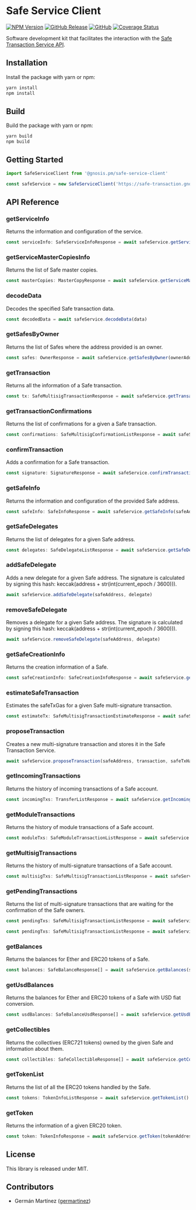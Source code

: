 # Safe Service Client

[![NPM Version](https://badge.fury.io/js/%40gnosis.pm%2Fsafe-service-client.svg)](https://badge.fury.io/js/%40gnosis.pm%2Fsafe-service-client)
[![GitHub Release](https://img.shields.io/github/release/gnosis/safe-service-client.svg?style=flat)](https://github.com/gnosis/safe-service-client/releases)
[![GitHub](https://img.shields.io/github/license/gnosis/safe-core-sdk)](https://github.com/gnosis/safe-core-sdk/blob/main/LICENSE.md)
[![Coverage Status](https://coveralls.io/repos/github/gnosis/safe-core-sdk/badge.svg?branch=main)](https://coveralls.io/github/gnosis/safe-core-sdk?branch=main)

Software development kit that facilitates the interaction with the [Safe Transaction Service API](https://github.com/gnosis/safe-transaction-service).

## Installation

Install the package with yarn or npm:

```bash
yarn install
npm install
```

## Build

Build the package with yarn or npm:

```bash
yarn build
npm build
```

## Getting Started

```js
import SafeServiceClient from '@gnosis.pm/safe-service-client'

const safeService = new SafeServiceClient('https://safe-transaction.gnosis.io')
```

## API Reference

### getServiceInfo

Returns the information and configuration of the service.

```js
const serviceInfo: SafeServiceInfoResponse = await safeService.getServiceInfo()
```

### getServiceMasterCopiesInfo

Returns the list of Safe master copies.

```js
const masterCopies: MasterCopyResponse = await safeService.getServiceMasterCopiesInfo()
```

### decodeData

Decodes the specified Safe transaction data.

```js
const decodedData = await safeService.decodeData(data)
```

### getSafesByOwner

Returns the list of Safes where the address provided is an owner.

```js
const safes: OwnerResponse = await safeService.getSafesByOwner(ownerAddress)
```

### getTransaction

Returns all the information of a Safe transaction.

```js
const tx: SafeMultisigTransactionResponse = await safeService.getTransaction(safeTxHash)
```

### getTransactionConfirmations

Returns the list of confirmations for a given a Safe transaction.

```js
const confirmations: SafeMultisigConfirmationListResponse = await safeService.getTransactionConfirmations(safeTxHash)
```

### confirmTransaction

Adds a confirmation for a Safe transaction.

```js
const signature: SignatureResponse = await safeService.confirmTransaction(safeTxHash, signature)
```

### getSafeInfo

Returns the information and configuration of the provided Safe address.

```js
const safeInfo: SafeInfoResponse = await safeService.getSafeInfo(safeAddress)
```

### getSafeDelegates

Returns the list of delegates for a given Safe address.

```js
const delegates: SafeDelegateListResponse = await safeService.getSafeDelegates(safeAddress)
```

### addSafeDelegate

Adds a new delegate for a given Safe address. The signature is calculated by signing this hash: keccak(address + str(int(current_epoch / 3600))).

```js
await safeService.addSafeDelegate(safeAddress, delegate)
```

### removeSafeDelegate

Removes a delegate for a given Safe address. The signature is calculated by signing this hash: keccak(address + str(int(current_epoch / 3600))).

```js
await safeService.removeSafeDelegate(safeAddress, delegate)
```

### getSafeCreationInfo

Returns the creation information of a Safe.

```js
const safeCreationInfo: SafeCreationInfoResponse = await safeService.getSafeCreationInfo(safeAddress)
```

### estimateSafeTransaction

Estimates the safeTxGas for a given Safe multi-signature transaction.

```js
const estimateTx: SafeMultisigTransactionEstimateResponse = await safeService.estimateSafeTransaction(safeAddress, safeTransaction)
```

### proposeTransaction

Creates a new multi-signature transaction and stores it in the Safe Transaction Service.

```js
await safeService.proposeTransaction(safeAddress, transaction, safeTxHash, signature)
```

### getIncomingTransactions

Returns the history of incoming transactions of a Safe account.

```js
const incomingTxs: TransferListResponse = await safeService.getIncomingTransactions(safeAddress)
```

### getModuleTransactions

Returns the history of module transactions of a Safe account.

```js
const moduleTxs: SafeModuleTransactionListResponse = await safeService.getModuleTransactions(safeAddress)
```

### getMultisigTransactions

Returns the history of multi-signature transactions of a Safe account.

```js
const multisigTxs: SafeMultisigTransactionListResponse = await safeService.getMultisigTransactions(safeAddress)
```

### getPendingTransactions

Returns the list of multi-signature transactions that are waiting for the confirmation of the Safe owners.

```js
const pendingTxs: SafeMultisigTransactionListResponse = await safeService.getPendingTransactions(safeAddress)
```

```js
const pendingTxs: SafeMultisigTransactionListResponse = await safeService.getPendingTransactions(safeAddress, currentNonce)
```

### getBalances

Returns the balances for Ether and ERC20 tokens of a Safe.

```js
const balances: SafeBalanceResponse[] = await safeService.getBalances(safeAddress)
```

### getUsdBalances

Returns the balances for Ether and ERC20 tokens of a Safe with USD fiat conversion.

```js
const usdBalances: SafeBalanceUsdResponse[] = await safeService.getUsdBalances(safeAddress)
```

### getCollectibles

Returns the collectives (ERC721 tokens) owned by the given Safe and information about them.

```js
const collectibles: SafeCollectibleResponse[] = await safeService.getCollectibles(safeAddress)
```

### getTokenList

Returns the list of all the ERC20 tokens handled by the Safe.

```js
const tokens: TokenInfoListResponse = await safeService.getTokenList()
```

### getToken

Returns the information of a given ERC20 token.

```js
const token: TokenInfoResponse = await safeService.getToken(tokenAddress)
```

## License

This library is released under MIT.

## Contributors

- Germán Martínez ([germartinez](https://github.com/germartinez))
